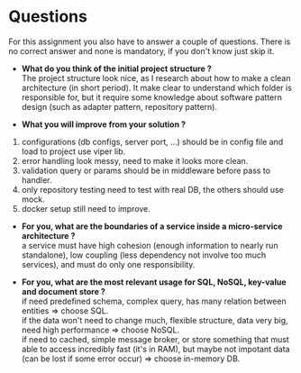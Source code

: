 # Questions

For this assignment you also have to answer a couple of questions.
There is no correct answer and none is mandatory, if you don't know just skip it.

 - **What do you think of the initial project structure ?**  
  The project structure look nice, as I research about how to make a clean architecture (in short period). It make clear to understand which folder is responsible for, but it require some knowledge about software pattern design (such as adapter pattern, repository pattern).

 - **What you will improve from your solution ?**
1. configurations (db configs, server port, ...) should be in config file and load to project use viper lib.
2. error handling look messy, need to make it looks more clean.
3. validation query or params should be in middleware before pass to handler.
4. only repository testing need to test with real DB, the others should use mock.
5. docker setup still need to improve.

 - **For you, what are the boundaries of a service inside a micro-service architecture ?**  
  a service must have high cohesion (enough information to nearly run standalone), low coupling (less dependency not involve too much services), and must do only one responsibility.

 - **For you, what are the most relevant usage for SQL, NoSQL, key-value and document store ?**  
  if need predefined schema, complex query, has many relation between entities => choose SQL.  
  if the data won't need to change much, flexible structure, data very big, need high performance => choose NoSQL.  
  if need to cached, simple message broker, or store something that must able to access incredibly fast (it's in RAM), but maybe not impotant data (can be lost if some error occur) => choose in-memory DB.

